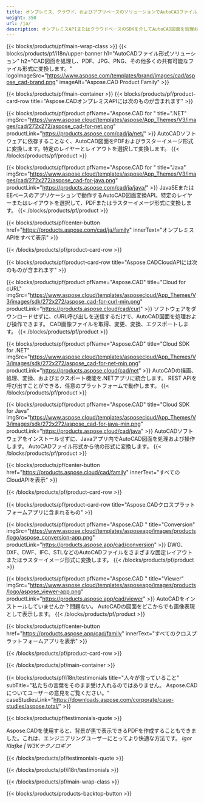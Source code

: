 ```yaml
---
title: オンプレミス、クラウド、およびアプリベースのソリューションでAutoCADファイルを処理する 
weight: 350
url: /ja/
description: オンプレミスAPIまたはクラウドベースのSDKを介してAutoCAD図面を処理および変換するアプリケーションを構築します。クロスプラットフォームアプリを使用して、AutoCADファイルをレンダリングまたは変換します。
---
```


{{< blocks/products/pf/main-wrap-class >}}
{{< blocks/products/pf/i18n/upper-banner h1="AutoCADファイル形式ソリューション" h2="CAD図面を処理し、PDF、JPG、PNG、その他多くの共有可能なファイル形式に変換します。" logoImageSrc="https://www.aspose.com/templates/brand/images/cad/aspose_cad-brand.png" imageAlt="Aspose.CAD Product Family" >}}

{{< blocks/products/pf/main-container >}}
{{< blocks/products/pf/product-card-row title="Aspose.CADオンプレミスAPIには次のものが含まれます" >}}

{{< blocks/products/pf/product pfName="Aspose.CAD for " title=".NET" imgSrc="https://www.aspose.cloud/templates/aspose/App_Themes/V3/images/cad/272x272/aspose_cad-for-net.png" productLink="https://products.aspose.com/cad/ja/net/" >}}
AutoCADソフトウェアに依存することなく、AutoCAD図面をPDFおよびラスターイメージ形式に変換します。特定のレイヤーとレイアウトを選択して変換します。
{{< /blocks/products/pf/product >}}

{{< blocks/products/pf/product pfName="Aspose.CAD for " title="Java" imgSrc="https://www.aspose.cloud/templates/aspose/App_Themes/V3/images/cad/272x272/aspose_cad-for-java.png" productLink="https://products.aspose.com/cad/ja/java/" >}}
JavaSEまたはEEベースのアプリケーションで動作するAutoCAD図面変換API。特定のレイヤーまたはレイアウトを選択して、PDFまたはラスターイメージ形式に変換します。
{{< /blocks/products/pf/product >}}

{{< blocks/products/pf/center-button href="https://products.aspose.com/cad/ja/family" innerText="オンプレミスAPIをすべて表示" >}}

{{< /blocks/products/pf/product-card-row >}}

{{< blocks/products/pf/product-card-row title="Aspose.CADCloudAPIには次のものが含まれます" >}}

{{< blocks/products/pf/product pfName="Aspose.CAD" title="Cloud for cURL" imgSrc="https://www.aspose.cloud/templates/asposecloud/App_Themes/V3/images/sdk/272x272/aspose_cad-for-curl-min.png" productLink="https://products.aspose.cloud/cad/curl" >}}
ソフトウェアをダウンロードせずに、cURL呼び出しを送信するだけで、AutoCAD図面を処理および操作できます。 CAD画像ファイルを取得、変更、変換、エクスポートします。
{{< /blocks/products/pf/product >}}

{{< blocks/products/pf/product pfName="Aspose.CAD" title="Cloud SDK for .NET" imgSrc="https://www.aspose.cloud/templates/asposecloud/App_Themes/V3/images/sdk/272x272/aspose_cad-for-net-min.png" productLink="https://products.aspose.cloud/cad/net" >}}
AutoCADの描画、処理、変換、およびエクスポート機能を.NETアプリに統合します。 REST APIを呼び出すことができる、任意のプラットフォームで動作します。
{{< /blocks/products/pf/product >}}

{{< blocks/products/pf/product pfName="Aspose.CAD" title="Cloud SDK for Java" imgSrc="https://www.aspose.cloud/templates/asposecloud/App_Themes/V3/images/sdk/272x272/aspose_cad-for-java-min.png" productLink="https://products.aspose.cloud/cad/java" >}}
AutoCADソフトウェアをインストールせずに、Javaアプリ内でAutoCAD図面を処理および操作します。 AutoCADファイル形式から他の形式に変換します。
{{< /blocks/products/pf/product >}}

{{< blocks/products/pf/center-button href="https://products.aspose.cloud/cad/family" innerText="すべてのCloudAPIを表示" >}}

{{< /blocks/products/pf/product-card-row >}}

{{< blocks/products/pf/product-card-row title="Aspose.CADクロスプラットフォームアプリに含まれるもの" >}}

{{< blocks/products/pf/product pfName="Aspose.CAD " title="Conversion" imgSrc="https://www.aspose.cloud/templates/asposeapp/images/products/logo/aspose_conversion-app.png" productLink="https://products.aspose.app/cad/conversion" >}}
DWG、DXF、DWF、IFC、STLなどのAutoCADファイルをさまざまな固定レイアウトまたはラスターイメージ形式に変換します。
{{< /blocks/products/pf/product >}}

{{< blocks/products/pf/product pfName="Aspose.CAD " title="Viewer" imgSrc="https://www.aspose.cloud/templates/asposeapp/images/products/logo/aspose_viewer-app.png" productLink="https://products.aspose.app/cad/viewer" >}}
AutoCADをインストールしていませんか？問題ない。 AutoCADの図面をどこからでも画像表現として表示します。 
{{< /blocks/products/pf/product >}}

{{< blocks/products/pf/center-button href="https://products.aspose.app/cad/family" innerText="すべてのクロスプラットフォームアプリを表示" >}}

{{< /blocks/products/pf/product-card-row >}}

{{< /blocks/products/pf/main-container >}}

{{< blocks/products/pf/i18n/testimonials title="人々が言っていること" subTitle="私たちの言葉をそのまま受け入れるのではありません。 Aspose.CADについてユーザーの意見をご覧ください。" caseStudiesLink="https://downloads.aspose.com/corporate/case-studies/aspose.total/" >}}

{{< blocks/products/pf/testimonials-quote >}}
<p class="first">
 Aspose.CADを使用すると、背景が黒で表示できるPDFを作成することもできました。これは、エンジニアリングユーザーにとってより快適な方法です。
 <em>
  Igor Klafke | W3Kテクノロギア
 </em>
</p>

{{< /blocks/products/pf/testimonials-quote >}}

{{< /blocks/products/pf/i18n/testimonials >}}

{{< /blocks/products/pf/main-wrap-class >}}

{{< blocks/products/products-backtop-button >}}